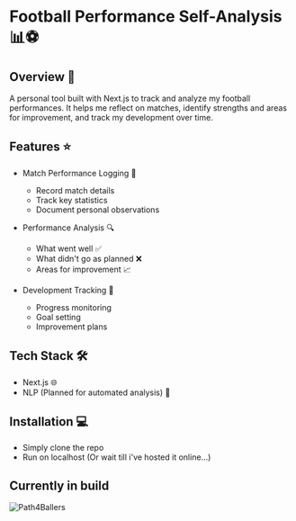# Football Performance Self-Analysis 📊⚽

## Overview 🎯
A personal tool built with Next.js to track and analyze my football performances. It helps me reflect on matches, identify strengths and areas for improvement, and track my development over time.

## Features ⭐
- Match Performance Logging 📝
  - Record match details
  - Track key statistics
  - Document personal observations

- Performance Analysis 🔍
  - What went well ✅
  - What didn't go as planned ❌
  - Areas for improvement 📈

- Development Tracking 🎯
  - Progress monitoring
  - Goal setting
  - Improvement plans

## Tech Stack 🛠
- Next.js 🌐
- NLP (Planned for automated analysis) 🧠

## Installation 💻
- Simply clone the repo
- Run on localhost
(Or wait till i've hosted it online...)



## Currently in build
![Path4Ballers](https://github.com/user-attachments/assets/b971258e-50a4-4da1-9862-3dbe360c5dd4)

